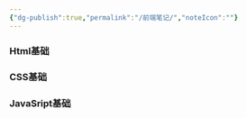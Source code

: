 ```yaml
---
{"dg-publish":true,"permalink":"/前端笔记/","noteIcon":""}
---
```



### Html基础

### CSS基础

### JavaSript基础

